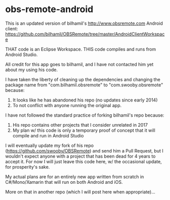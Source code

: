 # obs-remote-android

This is an updated version of bilhamil's http://www.obsremote.com Android client:
https://github.com/bilhamil/OBSRemote/tree/master/AndroidClientWorkspace

THAT code is an Eclipse Workspace.
THIS code compiles and runs from Android Studio.

All credit for this app goes to bilhamil, and I have not contacted him yet about my using his code.

I have taken the liberty of cleaning up the dependencies and changing the package name from "com.bilhamil.obsremote" to "com.swooby.obsremote" because:
1) It looks like he has abandoned his repo (no updates since early 2014)
2) To not conflict with anyone running the original app.

I have not followed the standard practice of forking bilhamil's repo because:
1) His repo contains other projects that I consider unrelated in 2017
2) My plan w/ this code is only a temporary proof of concept that it will compile and run in Android Studio

I will eventually update my fork of his repo (https://github.com/swooby/OBSRemote) and send him a Pull Request, but I wouldn't expect anyone with a project that has been dead for 4 years to accept it.
For now I will just leave this code here, w/ the occasional update, for prosperity's sake.

My actual plans are for an entirely new app written from scratch in C#/Mono/Xamarin that will run on both Android and iOS.

More on that in another repo (which I will post here when appropriate)...
